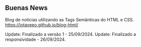 ## Buenas News

Blog de notícias utilizando as Tags Semânticas do HTML e CSS.
https://jotaveeo.github.io/blog-html/

Update: Finalizado a versão 1 - 25/09/2024.
Update: Finalizado a responsividade - 26/09/2024.